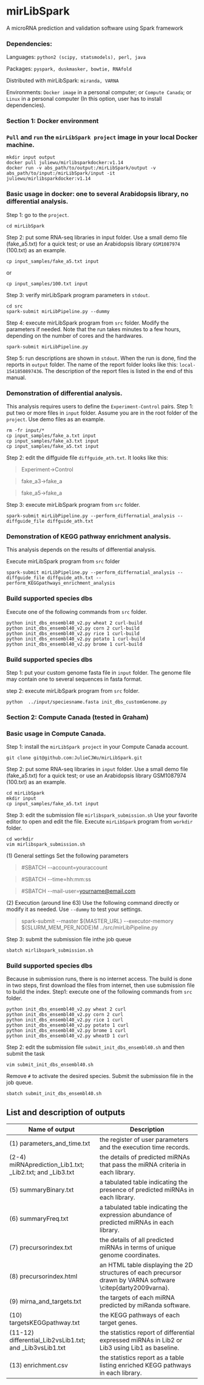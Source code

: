 # mirLibSpark
A microRNA prediction and validation software using Spark framework

### Dependencies:
Languages: `python2 (scipy, statsmodels), perl, java`

Packages: `pyspark, duskmasker, bowtie, RNAfold`

Distributed with mirLibSpark: `miranda, VARNA`

Environments: `Docker image` in a personal computer; or `Compute Canada`; or `Linux` in a personal computer (In this option, user has to install dependencies).





### Section 1: Docker environment

### `Pull` and `run` the `mirLibSpark project` image in your local Docker machine.
```
mkdir input output
docker pull juliewu/mirlibsparkdocker:v1.14 
docker run -v abs_path/to/output:/mirLibSpark/output -v abs_path/to/input:/mirLibSpark/input -it juliewu/mirlibsparkdocker:v1.14 
```

### Basic usage in docker: one to several Arabidopsis library, no differential analysis.
Step 1: go to the `project`.
```
cd mirLibSpark
```

Step 2: put some RNA-seq libraries in input folder. Use a small demo file (fake_a5.txt) for a quick test; or use an Arabidopsis library `GSM1087974` (100.txt) as an example.
```
cp input_samples/fake_a5.txt input
```
or
```
cp input_samples/100.txt input
```



Step 3: verify mirLibSpark program parameters in `stdout`.
```
cd src
spark-submit mirLibPipeline.py --dummy
```

Step 4: execute mirLibSpark program from `src` folder. Modify the parameters if needed. 
Note that the run takes minutes to a few hours, depending on the number of cores and the hardwares.
```
spark-submit mirLibPipeline.py
```

Step 5: run descriptions are shown in `stdout`. 
When the run is done, find the reports in `output` folder. 
The name of the report folder looks like this: `local-1541850897436`.
The description of the report files is listed in the end of this manual.

### Demonstration of differential analysis.
This analysis requires users to define the `Experiment-Control` pairs.
Step 1: put two or more files in `input` folder. 
Assume you are in the root folder of the `project`. Use demo files as an example.
```
rm -fr input/*
cp input_samples/fake_a.txt input
cp input_samples/fake_a3.txt input
cp input_samples/fake_a5.txt input
```

Step 2: edit the diffguide file `diffguide_ath.txt`.
It looks like this:

> Experiment->Control

> fake_a3->fake_a

> fake_a5->fake_a


Step 3: execute mirLibSpark program from `src` folder.
```
spark-submit mirLibPipeline.py --perform_differnatial_analysis --diffguide_file diffguide_ath.txt
```

### Demonstration of KEGG pathway enrichment analysis.
This analysis depends on the results of differential analysis.

Execute mirLibSpark program from `src` folder
```
spark-submit mirLibPipeline.py --perform_differnatial_analysis --diffguide_file diffguide_ath.txt --perform_KEGGpathways_enrichment_analysis
```

### Build supported species dbs
Execute one of the following commands from `src` folder.
```
python init_dbs_ensembl40_v2.py wheat 2 curl-build	
python init_dbs_ensembl40_v2.py corn 2 curl-build
python init_dbs_ensembl40_v2.py rice 1 curl-build
python init_dbs_ensembl40_v2.py potato 1 curl-build
python init_dbs_ensembl40_v2.py brome 1 curl-build
```

### Build supported species dbs

Step 1: put your custom genome fasta file in `input` folder.
The genome file may contain one to several sequences in fasta format.

step 2: execute mirLibSpark program from `src` folder.
```
python  ../input/speciesname.fasta init_dbs_customGenome.py
```


### Section 2: Compute Canada (tested in Graham)
### Basic usage in Compute Canada.
Step 1: install the `mirLibSpark project` in your Compute Canada account.
```
git clone git@github.com:JulieCJWu/mirLibSpark.git
```

Step 2: put some RNA-seq libraries in `input` folder. Use a small demo file (fake_a5.txt) for a quick test; or use an Arabidopsis library GSM1087974 (100.txt) as an example.
```
cd mirLibSpark
mkdir input
cp input_samples/fake_a5.txt input
```

Step 3: edit the submission file `mirlibspark_submission.sh`
Use your favorite editor to open and edit the file.
Execute `mirLibSpark` program from `workdir` folder.
```
cd workdir
vim mirlibspark_submission.sh
```
(1) General settings
Set the following parameters
> #SBATCH --account=youraccount

> #SBATCH --time=hh:mm:ss

> #SBATCH --mail-user=yourname@email.com

(2) Execution (around line 63)
Use the following command directly or modify it as needed. 
Use `--dummy` to test your settings.

> spark-submit --master ${MASTER_URL} --executor-memory ${SLURM_MEM_PER_NODE}M ../src/mirLibPipeline.py 

Step 3: submit the submission file inthe job queue
```
sbatch mirlibspark_submission.sh
```

### Build supported species dbs
Because in submission runs, there is no internet access. The build is done in two steps, first download the files from internet, then use submission file to build the index.
Step1: execute one of the following commands from `src` folder.
```
python init_dbs_ensembl40_v2.py wheat 2 curl	
python init_dbs_ensembl40_v2.py corn 2 curl
python init_dbs_ensembl40_v2.py rice 1 curl
python init_dbs_ensembl40_v2.py potato 1 curl
python init_dbs_ensembl40_v2.py brome 1 curl
python init_dbs_ensembl40_v2.py wheatD 1 curl
```
Step 2: edit the submission file `submit_init_dbs_ensembl40.sh` and then submit the task
```
vim submit_init_dbs_ensembl40.sh
```
Remove `#` to activate the desired species.
Submit the submission file in the job queue.
```
sbatch submit_init_dbs_ensembl40.sh
```






## List and description of outputs
| Name of output                                           | Description                                                                                                  |
|----------------------------------------------------------|--------------------------------------------------------------------------------------------------------------|
| (1) parameters_and_time.txt                              | the register of user parameters and the execution time records.                                              |
| (2-4) miRNAprediction_Lib1.txt; _Lib2.txt; and _Lib3.txt | the details of predicted miRNAs that pass the miRNA criteria in each library.                                |
| (5) summaryBinary.txt                                    | a tabulated table indicating the presence of predicted miRNAs in each library.                               |
| (6) summaryFreq.txt                                      | a tabulated table indicating the expression abundance of predicted miRNAs in each library.                   |
| (7) precursorindex.txt                                   | the details of all predicted miRNAs in terms of unique genome coordinates.                                   |
| (8) precursorindex.html                                  | an HTML table displaying the 2D structures of each precursor drawn by VARNA software \citep{darty2009varna}. |
| (9) mirna_and_targets.txt                                | the targets of each miRNA predicted by miRanda software.                                                     |
| (10) targetsKEGGpathway.txt                              | the KEGG pathways of each target genes.                                                                      |
| (11-12) differential_Lib2vsLib1.txt; and _Lib3vsLib1.txt | the statistics report of differential expressed miRNAs in Lib2 or Lib3 using Lib1 as baseline.               |
| (13) enrichment.csv                                      | the statistics report as a table listing enriched KEGG pathways in each library.                             |





